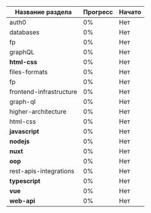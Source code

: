|Название раздела| Прогресс|Начато|
| ------ | ------ | ------ |
|auth0|0%|Нет|
|databases|0%|Нет|
|fp|0%|Нет|
|graphQL|0%|Нет|
|**html-css**|0%|Нет|
|files-formats|0%|Нет|
|fp|0%|Нет|
|frontend-infrastructure|0%|Нет|
|graph-ql|0%|Нет|
|higher-architecture|0%|Нет|
|html-css|0%|Нет|
|**javascript**|0%|Нет|
|**nodejs**|0%|Нет|
|**nuxt**|0%|Нет|
|**oop**|0%|Нет|
|rest-apis-integrations|0%|Нет|
|**typescript**|0%|Нет|
|**vue**|0%|Нет|
|**web-api**|0%|Нет|
